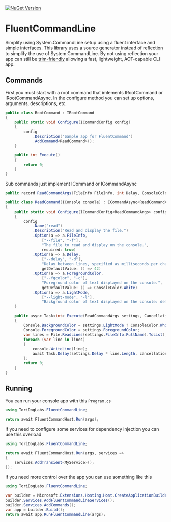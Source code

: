 [![NuGet Version](https://img.shields.io/nuget/v/ToriDogLabs.FluentCommandLine)](https://www.nuget.org/packages/ToriDogLabs.FluentCommandLine/)

# FluentCommandLine

Simplify using System.CommandLine setup using a fluent interface and simple interfaces. This library uses a source generator instead of reflection to simplify the use of System.CommandLine. By not using reflection your app can still be [trim-friendly](https://learn.microsoft.com/en-us/dotnet/core/deploying/trimming/trim-self-contained) allowing a fast, lightweight, AOT-capable CLI app.

## Commands

First you must start with a root command that imlements IRootCommand or IRootCommandAsync. In the configure method you can set up options, arguments, descriptions, etc.

```cs
public class RootCommand : IRootCommand
{
	public static void Configure(ICommandConfig config)
	{
		config
			.Description("Sample app for FluentCommand")
			.AddCommand<ReadCommand>();
	}

	public int Execute()
	{
		return 0;
	}
}
```

Sub commands just implement ICommand or ICommandAsync

```cs
public record ReadCommandArgs(FileInfo FileInfo, int Delay, ConsoleColor ForegroundColor, bool LightMode);

public class ReadCommand(IConsole console) : ICommandAsync<ReadCommandArgs>
{
	public static void Configure(ICommandConfig<ReadCommandArgs> config)
	{
		config
			.Name("read")
			.Description("Read and display the file.")
			.Option(a => a.FileInfo,
				["--file", "-f"],
				"The file to read and display on the console.",
				required: true)
			.Option(a => a.Delay,
				["--delay", "-d"],
				"Delay between lines, specified as milliseconds per character in a line.",
				getDefaultValue: () => 42)
			.Option(a => a.ForegroundColor,
				["--fgcolor", "-c"],
				"Foreground color of text displayed on the console.",
				getDefaultValue: () => ConsoleColor.White)
			.Option(a => a.LightMode,
				["--light-mode", "-l"],
				"Background color of text displayed on the console: default is black, light mode is white.");
	}

	public async Task<int> Execute(ReadCommandArgs settings, CancellationToken cancellationToken)
	{
		Console.BackgroundColor = settings.LightMode ? ConsoleColor.White : ConsoleColor.Black;
		Console.ForegroundColor = settings.ForegroundColor;
		var lines = File.ReadLines(settings.FileInfo.FullName).ToList();
		foreach (var line in lines)
		{
			console.WriteLine(line);
			await Task.Delay(settings.Delay * line.Length, cancellationToken);
		};
		return 0;
	}
}
```

## Running

You can run your console app with this `Program.cs`

```cs
using ToriDogLabs.FluentCommandLine;

return await FluentCommandHost.Run(args);
```

If you need to configure some services for dependency injection you can use this overload

```cs
using ToriDogLabs.FluentCommandLine;

return await FluentCommandHost.Run(args, services =>
{
	services.AddTransient<MyService>();
});
```

If you need more control over the app you can use something like this

```cs
using ToriDogLabs.FluentCommandLine;

var builder = Microsoft.Extensions.Hosting.Host.CreateApplicationBuilder();
builder.Services.AddFluentCommandLineServices();
builder.Services.AddCommands();
var app = builder.Build();
return await app.RunFluentCommandLine(args);
```
